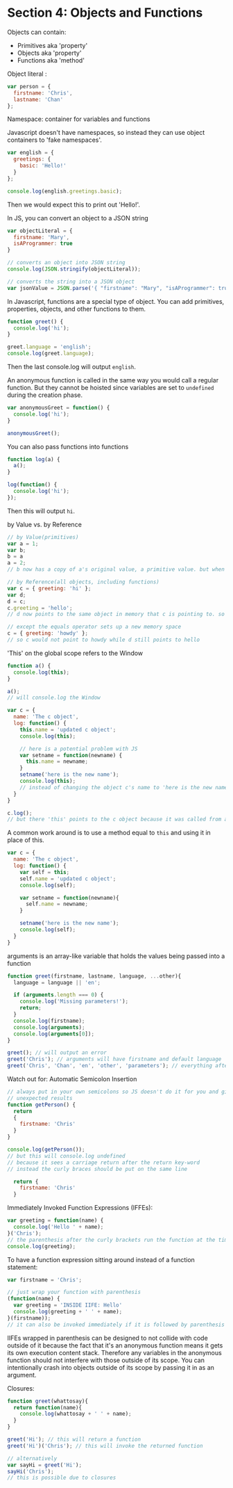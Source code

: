 # Section 4: Objects and Functions

Objects can contain:
  - Primitives aka 'property'
  - Objects aka 'property'
  - Functions aka 'method'

Object literal :
``` Javascript
var person = {
  firstname: 'Chris',
  lastname: 'Chan'
};
```

Namespace: container for variables and functions

Javascript doesn't have namespaces, so instead they can use object containers to 'fake namespaces'.
``` Javascript
var english = {
  greetings: {
    basic: 'Hello!'
  }
};

console.log(english.greetings.basic);
```
Then we would expect this to print out 'Hello!'.

In JS, you can convert an object to a JSON string
``` Javascript
var objectLiteral = {
  firstname: 'Mary',
  isAProgrammer: true
}

// converts an object into JSON string
console.log(JSON.stringify(objectLiteral));

// converts the string into a JSON object
var jsonValue = JSON.parse('{ "firstname": "Mary", "isAProgrammer": true }');
```

In Javascript, functions are a special type of object. You can add primitives, properties, objects, and other functions to them.
``` Javascript
function greet() {
  console.log('hi');
}

greet.language = 'english';
console.log(greet.language);
```
Then the last console.log will output ```english```.

An anonymous function is called in the same way you would call a regular function. But they cannot be hoisted since variables are set to ```undefined``` during the creation phase.
```Javascript
var anonymousGreet = function() {
  console.log('hi');
}

anonymousGreet();
```

You can also pass functions into functions
```Javascript
function log(a) {
  a();
}

log(function() {
  console.log('hi');
});
```
Then this will output ```hi```.

by Value vs. by Reference
```Javascript
// by Value(primitives)
var a = 1;
var b;
b = a
a = 2;
// b now has a copy of a's original value, a primitive value. but when a is set to 2, b is still pointing to 1.

// by Reference(all objects, including functions)
var c = { greeting: 'hi' };
var d;
d = c;
c.greeting = 'hello';
// d now points to the same object in memory that c is pointing to. so if c is set to another object, d would also point to the same object

// except the equals operator sets up a new memory space
c = { greeting: 'howdy' };
// so c would not point to howdy while d still points to hello
```

'This' on the global scope refers to the Window
```Javascript
function a() {
  console.log(this);
}

a();
// will console.log the Window

var c = {
  name: 'The c object',
  log: function() {
    this.name = 'updated c object';
    console.log(this);

    // here is a potential problem with JS
    var setname = function(newname) {
      this.name = newname;
    }
    setname('here is the new name');
    console.log(this);
    // instead of changing the object c's name to 'here is the new name', this will instead change the name of the Window object, even though you are trying to set it inside the object itself.
  }
}

c.log();
// but there 'this' points to the c object because it was called from a method of that object
```
A common work around is to use a method equal to ```this``` and using it in place of this.
```Javascript
var c = {
  name: 'The c object',
  log: function() {
    var self = this;
    self.name = 'updated c object';
    console.log(self);

    var setname = function(newname){
      self.name = newname;
    }

    setname('here is the new name');
    console.log(self);
  }
}
```

arguments is an array-like variable that holds the values being passed into a function
```Javascript
function greet(firstname, lastname, language, ...other){
  language = language || 'en';

  if (arguments.length === 0) {
    console.log('Missing parameters!');
    return;
  }
  console.log(firstname);
  console.log(arguments);
  console.log(arguments[0]);
}

greet(); // will output an error
greet('Chris'); // arguments will have firstname and default language
greet('Chris', 'Chan', 'en', 'other', 'parameters'); // everything after the language argument will be put into an array variable as I've named 'other'
```
Watch out for: Automatic Semicolon Insertion
```Javascript
// always put in your own semicolons so JS doesn't do it for you and give
// unexpected results
function getPerson() {
  return
  {
    firstname: 'Chris'
  }
}

console.log(getPerson());
// but this will console.log undefined
// because it sees a carriage return after the return key-word
// instead the curly braces should be put on the same line

  return {
    firstname: 'Chris'
  }
```

Immediately Invoked Function Expressions (IFFEs):
```Javascript
var greeting = function(name) {
  console.log('Hello ' + name);
}('Chris');
// the parenthesis after the curly brackets run the function at the time of creation
console.log(greeting);
```

To have a function expression sitting around instead of a function statement:
```Javascript
var firstname = 'Chris';

// just wrap your function with parenthesis
(function(name) {
  var greeting = 'INSIDE IIFE: Hello'
  console.log(greeting + ' ' + name);
}(firstname));
// it can also be invoked immediately if it is followed by parenthesis
```

IIFEs wrapped in parenthesis can be designed to not collide with code outside of it because the fact that it's an anonymous function means it gets its own execution content stack. Therefore any variables in the anonymous function should not interfere with those outside of its scope. You can intentionally crash into objects outside of its scope by passing it in as an argument.

Closures:
```Javascript
function greet(whattosay){
  return function(name){
    console.log(whattosay + ' ' + name);
  }
}

greet('Hi'); // this will return a function
greet('Hi')('Chris'); // this will invoke the returned function

// alternatively
var sayHi = greet('Hi');
sayHi('Chris');
// this is possible due to closures
```
